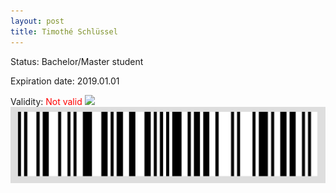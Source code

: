 ```yaml
---
layout: post
title: Timothé Schlüssel
---
```


Status: Bachelor/Master student

Expiration date: 2019.01.01

Validity: <font color="red"> Not valid</font> 
![](/members/img/Timothé_Schlüssel.png)
![](/members/img/bar.png)
